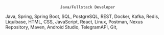                             Java/Fullstack Developer
Java, Spring, Spring Boot, SQL, PostgreSQL, REST, Docker, Kafka, Redis, Liquibase, HTML, CSS, JavaScript, React, Linux, Postman, Nexus Repository, Maven, Android Studio, TelegramAPI, Git,

<!---
0MysticGuy0/0MysticGuy0 is a ✨ special ✨ repository because its `README.md` (this file) appears on your GitHub profile.
You can click the Preview link to take a look at your changes.
--->
